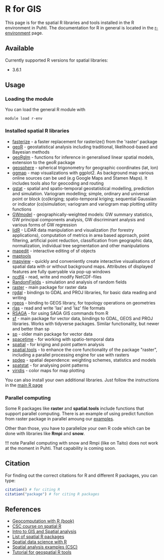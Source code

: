 # R for GIS

This page is for the spatial R libraries and tools installed in the R environment in Puhti. The documentation for R in general is located in the [r-environment](r-env.md) page. 

## Available

Currently supported R versions for spatial libraries:

- 3.6.1

## Usage

### Loading the module

You can load the general R module with

```
module load r-env
```

### Installed spatial R libraries

* [fasterize](https://cran.r-project.org/web/packages/fasterize/index.html) -  a faster replacement for rasterize() from the 'raster' package 
* [geoR](https://cran.r-project.org/web/packages/geoR/index.html) - geostatistical analysis including traditional, likelihood-based and Bayesian methods
* [geoRglm](https://cran.r-project.org/web/packages/geoRglm/index.html) - functions for inference in generalised linear spatial models, extension to the geoR package
* [geosphere](https://cran.r-project.org/web/packages/geosphere/index.html) - spherical trigonometry for geographic coordinates (lat, lon)
* [ggmap](https://cran.r-project.org/web/packages/ggmap/index.html) - map visualizations with ggplot2. As background map various online sources can be ued (e.g Google Maps and Stamen Maps). It includes tools also for geocoding and routing
* [gstat](https://cran.r-project.org/web/packages/gstat/index.html) - spatial and spatio-temporal geostatistical modelling, prediction and simulation. Variogram modelling; simple, ordinary and universal point or block (co)kriging; spatio-temporal kriging; sequential Gaussian or indicator (co)simulation; variogram and variogram map plotting utility functions
* [GWmodel](https://cran.r-project.org/web/packages/GWmodel/index.html) - geographically-weighted models: GW summary statistics, GW principal components analysis, GW discriminant analysis and various forms of GW regression
* [lidR](https://cran.r-project.org/web/packages/lidR/index.html) - LiDAR data manipulation and visualization (for forestry applications), computation of metrics in area based approach, point filtering, artificial point reduction, classification from geographic data, normalization, individual tree segmentation and other manipulations
* [mapedit](https://cran.r-project.org/web/packages/mapedit/index.html) - interactive editing of sf objects
* [maptools](https://cran.r-project.org/web/packages/maptools/index.html)
* [mapview](https://cran.r-project.org/web/packages/mapview/index.html) - quickly and conveniently create interactive visualisations of spatial data with or without background maps. Attributes of displayed features are fully queryable via pop-up windows
* [ncdf4](https://cran.r-project.org/web/packages/ncdf4/index.html) - read, write and modify NetCDF-files
* [RandomFields](https://cran.r-project.org/web/packages/RandomFields/index.html) - simulation and analysis of random fields
* [raster](https://cran.r-project.org/web/packages/raster/index.html) - main package for raster data
* [rgdal](https://cran.r-project.org/web/packages/rgdal/index.html) - bindings to GDAL and PROJ libraries, for basic data reading and writing
* [rgeos](https://cran.r-project.org/web/packages/rgeos/index.html) - binding to GEOS library, for topology operations on geometries
* [rlas](https://cran.r-project.org/web/packages/rlas/index.html) - read and write 'las' and 'laz' file formats
* [RSAGA](https://cran.r-project.org/web/packages/RSAGA/index.html) - for using SAGA GIS commands from R
* [sf](https://cran.r-project.org/web/packages/sf/index.html) - main package for vector data, bindings to GDAL, GEOS and PROJ libraries. Works with tidyverse packages. Similar functionality, but newer and better than sp
* [sp](https://cran.r-project.org/web/packages/sp/index.html) - older main package for vector data
* [spacetime](https://cran.r-project.org/web/packages/spacetime/index.html) - for working with spatio-temporal data
* [spatial](https://cran.r-project.org/web/packages/spatial/index.html) - for kriging and point pattern analysis
* [spatial.tools](https://cran.r-project.org/web/packages/spatial.tools/index.html) - to enhance the core functionality of the package "raster", including a parallel processing engine for use with rasters
* [spdep](https://cran.r-project.org/web/packages/spdep/index.html) - spatial dependence: weighting schemes, statistics and models
* [spatstat](https://cran.r-project.org/web/packages/spatstat/index.html) - for analysing point patterns
* [viridis](https://cran.r-project.org/web/packages/viridis/index.html) - color maps for map plotting


You can also install your own additional libraries. Just follow the instructions in the [main R page](r-env.md)


### Parallel computing 

Some R packages like __raster__ and __spatial.tools__ include functions that support parallel computing. There is an example of using predict function from raster package in parallel amoung our [examples](https://github.com/csc-training/geocomputing/tree/master/R/raster_predict). 

Other than those, you have to parallelize your own R code which can be done with libraries like __Rmpi__ and __snow__.

!!! note
    Parallel computing with snow and Rmpi (like on Taito) does not work at the moment in Puhti. That capability is coming soon.

## Citation

For finding out the correct citations for R and different R packages, you can type:

```r
citation() # for citing R
citation("package") # for citing R packages
```

## References

* [Geocomputation with R (book)](https://geocompr.robinlovelace.net/)
* [CSC course on spatial R](https://www.csc.fi/web/training/-/spatial-data-analysis-with-1)
* [Intro to GIS and Spatial analysis](https://mgimond.github.io/Spatial/index.html)
* [List of spatial R packages](https://cran.r-project.org/web/views/Spatial.html)
* [Spatial data science with R](https://rspatial.org/index.html)
* [Spatial analysis examples (CSC)](https://github.com/csc-training/geocomputing/tree/master/R)
* [Tutorial for geospatial R tools](https://datacarpentry.org/r-raster-vector-geospatial/)